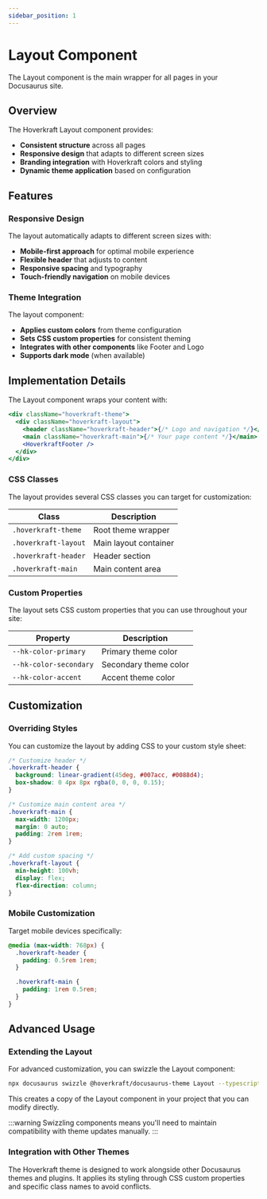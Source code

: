 ```yaml
---
sidebar_position: 1
---
```


# Layout Component

The Layout component is the main wrapper for all pages in your Docusaurus site.

## Overview

The Hoverkraft Layout component provides:

- **Consistent structure** across all pages
- **Responsive design** that adapts to different screen sizes
- **Branding integration** with Hoverkraft colors and styling
- **Dynamic theme application** based on configuration

## Features

### Responsive Design

The layout automatically adapts to different screen sizes with:

- **Mobile-first approach** for optimal mobile experience
- **Flexible header** that adjusts to content
- **Responsive spacing** and typography
- **Touch-friendly navigation** on mobile devices

### Theme Integration

The layout component:

- **Applies custom colors** from theme configuration
- **Sets CSS custom properties** for consistent theming
- **Integrates with other components** like Footer and Logo
- **Supports dark mode** (when available)

## Implementation Details

The Layout component wraps your content with:

```jsx
<div className="hoverkraft-theme">
  <div className="hoverkraft-layout">
    <header className="hoverkraft-header">{/* Logo and navigation */}</header>
    <main className="hoverkraft-main">{/* Your page content */}</main>
    <HoverkraftFooter />
  </div>
</div>
```

### CSS Classes

The layout provides several CSS classes you can target for customization:

| Class                | Description           |
| -------------------- | --------------------- |
| `.hoverkraft-theme`  | Root theme wrapper    |
| `.hoverkraft-layout` | Main layout container |
| `.hoverkraft-header` | Header section        |
| `.hoverkraft-main`   | Main content area     |

### Custom Properties

The layout sets CSS custom properties that you can use throughout your site:

| Property               | Description           |
| ---------------------- | --------------------- |
| `--hk-color-primary`   | Primary theme color   |
| `--hk-color-secondary` | Secondary theme color |
| `--hk-color-accent`    | Accent theme color    |

## Customization

### Overriding Styles

You can customize the layout by adding CSS to your custom style sheet:

```css title="src/css/custom.css"
/* Customize header */
.hoverkraft-header {
  background: linear-gradient(45deg, #007acc, #0088d4);
  box-shadow: 0 4px 8px rgba(0, 0, 0, 0.15);
}

/* Customize main content area */
.hoverkraft-main {
  max-width: 1200px;
  margin: 0 auto;
  padding: 2rem 1rem;
}

/* Add custom spacing */
.hoverkraft-layout {
  min-height: 100vh;
  display: flex;
  flex-direction: column;
}
```

### Mobile Customization

Target mobile devices specifically:

```css title="src/css/custom.css"
@media (max-width: 768px) {
  .hoverkraft-header {
    padding: 0.5rem 1rem;
  }

  .hoverkraft-main {
    padding: 1rem 0.5rem;
  }
}
```

## Advanced Usage

### Extending the Layout

For advanced customization, you can swizzle the Layout component:

```bash
npx docusaurus swizzle @hoverkraft/docusaurus-theme Layout --typescript
```

This creates a copy of the Layout component in your project that you can modify directly.

:::warning
Swizzling components means you'll need to maintain compatibility with theme updates manually.
:::

### Integration with Other Themes

The Hoverkraft theme is designed to work alongside other Docusaurus themes and plugins. It applies its styling through CSS custom properties and specific class names to avoid conflicts.
